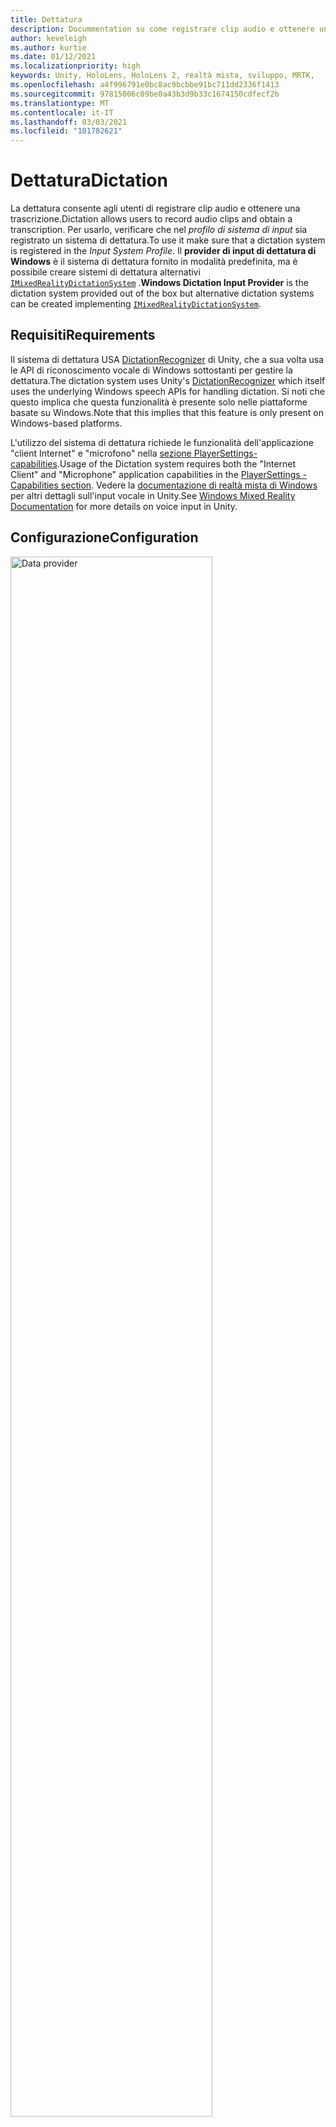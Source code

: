 ```yaml
---
title: Dettatura
description: Docummentation su come registrare clip audio e ottenere una trascrizione in MRTK
author: keveleigh
ms.author: kurtie
ms.date: 01/12/2021
ms.localizationpriority: high
keywords: Unity, HoloLens, HoloLens 2, realtà mista, sviluppo, MRTK,
ms.openlocfilehash: a4f996791e0bc8ac9bcbbe91bc711dd2336f1413
ms.sourcegitcommit: 97815006c09be0a43b3d9b33c1674150cdfecf2b
ms.translationtype: MT
ms.contentlocale: it-IT
ms.lasthandoff: 03/03/2021
ms.locfileid: "101782621"
---
```

# <a name="dictation"></a><span data-ttu-id="59176-104">Dettatura</span><span class="sxs-lookup"><span data-stu-id="59176-104">Dictation</span></span>

<span data-ttu-id="59176-105">La dettatura consente agli utenti di registrare clip audio e ottenere una trascrizione.</span><span class="sxs-lookup"><span data-stu-id="59176-105">Dictation allows users to record audio clips and obtain a transcription.</span></span> <span data-ttu-id="59176-106">Per usarlo, verificare che nel *profilo di sistema di input* sia registrato un sistema di dettatura.</span><span class="sxs-lookup"><span data-stu-id="59176-106">To use it make sure that a dictation system is registered in the *Input System Profile*.</span></span> <span data-ttu-id="59176-107">Il **provider di input di dettatura di Windows** è il sistema di dettatura fornito in modalità predefinita, ma è possibile creare sistemi di dettatura alternativi [`IMixedRealityDictationSystem`](xref:Microsoft.MixedReality.Toolkit.Input.IMixedRealityDictationSystem) .</span><span class="sxs-lookup"><span data-stu-id="59176-107">**Windows Dictation Input Provider** is the dictation system provided out of the box but alternative dictation systems can be created implementing [`IMixedRealityDictationSystem`](xref:Microsoft.MixedReality.Toolkit.Input.IMixedRealityDictationSystem).</span></span>

## <a name="requirements"></a><span data-ttu-id="59176-108">Requisiti</span><span class="sxs-lookup"><span data-stu-id="59176-108">Requirements</span></span>

<span data-ttu-id="59176-109">Il sistema di dettatura USA [DictationRecognizer](https://docs.unity3d.com/ScriptReference/Windows.Speech.DictationRecognizer.html) di Unity, che a sua volta usa le API di riconoscimento vocale di Windows sottostanti per gestire la dettatura.</span><span class="sxs-lookup"><span data-stu-id="59176-109">The dictation system uses Unity's [DictationRecognizer](https://docs.unity3d.com/ScriptReference/Windows.Speech.DictationRecognizer.html) which itself uses the underlying Windows speech APIs for handling dictation.</span></span> <span data-ttu-id="59176-110">Si noti che questo implica che questa funzionalità è presente solo nelle piattaforme basate su Windows.</span><span class="sxs-lookup"><span data-stu-id="59176-110">Note that this implies that this feature is only present on Windows-based platforms.</span></span>

<span data-ttu-id="59176-111">L'utilizzo del sistema di dettatura richiede le funzionalità dell'applicazione "client Internet" e "microfono" nella [sezione PlayerSettings-capabilities](https://docs.unity3d.com/Manual/class-PlayerSettingsWSA.html#Capabilities).</span><span class="sxs-lookup"><span data-stu-id="59176-111">Usage of the Dictation system requires both the "Internet Client" and "Microphone" application capabilities in the [PlayerSettings - Capabilities section](https://docs.unity3d.com/Manual/class-PlayerSettingsWSA.html#Capabilities).</span></span>
<span data-ttu-id="59176-112">Vedere la [documentazione di realtà mista di Windows](https://docs.microsoft.com/windows/mixed-reality/voice-input-in-unity#dictation) per altri dettagli sull'input vocale in Unity.</span><span class="sxs-lookup"><span data-stu-id="59176-112">See [Windows Mixed Reality Documentation](https://docs.microsoft.com/windows/mixed-reality/voice-input-in-unity#dictation) for more details on voice input in Unity.</span></span>

## <a name="configuration"></a><span data-ttu-id="59176-113">Configurazione</span><span class="sxs-lookup"><span data-stu-id="59176-113">Configuration</span></span>

<img src="../images/input/DictationDataProvider.png" width="80%" class="center" alt="Data provider">

<span data-ttu-id="59176-114">Dopo aver configurato un servizio di dettatura, è possibile usare lo [`DictationHandler`](xref:Microsoft.MixedReality.Toolkit.Input.DictationHandler) script per avviare e arrestare la registrazione delle sessioni e ottenere i risultati della trascrizione tramite UnityEvents.</span><span class="sxs-lookup"><span data-stu-id="59176-114">Once you have a dictation service set up, you can use the [`DictationHandler`](xref:Microsoft.MixedReality.Toolkit.Input.DictationHandler) script to start and stop recording sessions and obtain the transcription results via UnityEvents.</span></span>

<img src="../images/input/DictationHandler.png" width="80%" alt="Dictation Handler" class="center">

- <span data-ttu-id="59176-115">L' **ipotesi di dettatura** viene generata quando l'utente parla con trascrizioni iniziali e approssimative dell'audio acquisite finora.</span><span class="sxs-lookup"><span data-stu-id="59176-115">**Dictation Hypothesis** is raised as the user speaks with early, rough transcriptions of the audio captured so far.</span></span>
- <span data-ttu-id="59176-116">Il **risultato della dettatura** viene generato alla fine di ogni frase, ad esempio quando l'utente esegue la sospensione, con la trascrizione finale dell'audio acquisita finora.</span><span class="sxs-lookup"><span data-stu-id="59176-116">**Dictation Result** is raised at the end of each sentence (i.e. when the user pauses) with the final transcription of the audio captured so far.</span></span>
- <span data-ttu-id="59176-117">La **Dettatura completa** viene generata alla fine della sessione di registrazione con la trascrizione finale completa dell'audio.</span><span class="sxs-lookup"><span data-stu-id="59176-117">**Dictation Complete** is raised at the end of the recording session with the full, final transcription of the audio.</span></span>
- <span data-ttu-id="59176-118">L' **errore di dettatura** viene generato per segnalare gli errori nel servizio di dettatura.</span><span class="sxs-lookup"><span data-stu-id="59176-118">**Dictation Error** is raised to inform of errors in the dictation service.</span></span> <span data-ttu-id="59176-119">La trascrizione in questo caso contiene una descrizione dell'errore.</span><span class="sxs-lookup"><span data-stu-id="59176-119">The transcription in this case contains a description of the error.</span></span>

## <a name="example-scene"></a><span data-ttu-id="59176-120">Scena di esempio</span><span class="sxs-lookup"><span data-stu-id="59176-120">Example scene</span></span>

<span data-ttu-id="59176-121">La scena di **Dettatura** in `MRTK/Examples/Demos/Input/Scenes/Dictation` Mostra lo `DictationHandler` script in uso.</span><span class="sxs-lookup"><span data-stu-id="59176-121">**Dictation** scene in `MRTK/Examples/Demos/Input/Scenes/Dictation` shows the `DictationHandler` script in use.</span></span> <span data-ttu-id="59176-122">Se è necessario un maggiore controllo, è possibile estendere questo script o creare un'implementazione personalizzata [`IMixedRealityDictationHandler`](xref:Microsoft.MixedReality.Toolkit.Input.IMixedRealityDictationHandler) per ricevere direttamente gli eventi di dettatura.</span><span class="sxs-lookup"><span data-stu-id="59176-122">If you need more control, you can either extend this script or create your own implementing [`IMixedRealityDictationHandler`](xref:Microsoft.MixedReality.Toolkit.Input.IMixedRealityDictationHandler) to receive dictation events directly.</span></span>

<img src="../images/input/DictationDemo.png" width="80%" alt="Dictation Demo" class="center">
